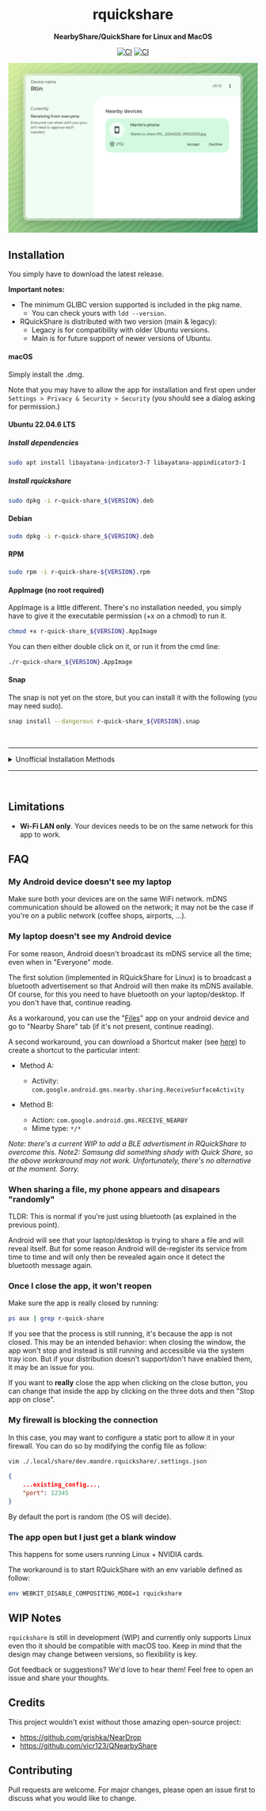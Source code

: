 <div align="center">
  <h1>rquickshare</h1>

  <p>
    <strong>NearbyShare/QuickShare for Linux and MacOS</strong>
  </p>
  <p>

[![CI](https://github.com/Martichou/rquickshare/actions/workflows/build.yml/badge.svg)](https://github.com/Martichou/rquickshare/actions)
[![CI](https://github.com/Martichou/rquickshare/actions/workflows/lint.yml/badge.svg)](https://github.com/Martichou/rquickshare/actions)

  </p>
</div>

![demo image](.github/demo.png)

Installation
--------------------------

You simply have to download the latest release.

**Important notes:**
- The minimum GLIBC version supported is included in the pkg name.
  - You can check yours with `ldd --version`.
- RQuickShare is distributed with two version (main & legacy):
  - Legacy is for compatibility with older Ubuntu versions.
  - Main is for future support of newer versions of Ubuntu.

#### macOS

Simply install the .dmg.

Note that you may have to allow the app for installation and first open under `Settings > Privacy & Security > Security` (you should see a dialog asking for permission.)

#### Ubuntu 22.04.6 LTS
##### Install dependencies
```bash
sudo apt install libayatana-indicator3-7 libayatana-appindicator3-1 
```
##### Install rquickshare
```bash
sudo dpkg -i r-quick-share_${VERSION}.deb
```

#### Debian

```bash
sudo dpkg -i r-quick-share_${VERSION}.deb
```

#### RPM

```bash
sudo rpm -i r-quick-share-${VERSION}.rpm
```

#### AppImage (no root required)

AppImage is a little different. There's no installation needed, you simply have to give it the executable permission (+x on a chmod) to run it.

```bash
chmod +x r-quick-share_${VERSION}.AppImage
```

You can then either double click on it, or run it from the cmd line:

```bash
./r-quick-share_${VERSION}.AppImage
```

#### Snap

The snap is not yet on the store, but you can install it with the following (you may need sudo).

```bash
snap install --dangerous r-quick-share_${VERSION}.snap
```
<br>

---

<details>
<summary>Unofficial Installation Methods</summary>

#### AUR (Arch)

For Arch Linux, you can install it from the AUR by using an AUR helper like yay.
```bash
yay -S r-quick-share
```

### Nix

Available here: [NixOS](https://search.nixos.org/packages?channel=24.05&show=rquickshare&from=0&size=50&sort=relevance&type=packages&query=rquickshare):

A nix-shell will temporarily modify your $PATH environment variable. This can be used to try a piece of software before deciding to permanently install it.

```bash
$ nix-shell -p rquickshare
```
</details>

---
<br>

Limitations
--------------------------

- **Wi-Fi LAN only**. Your devices needs to be on the same network for this app to work.

FAQ
--------------------------

### My Android device doesn't see my laptop

Make sure both your devices are on the same WiFi network. mDNS communication should be allowed on the network; it may not be the case if you're on a public network (coffee shops, airports, ...).

### My laptop doesn't see my Android device

For some reason, Android doesn't broadcast its mDNS service all the time; even when in "Everyone" mode.

The first solution (implemented in RQuickShare for Linux) is to broadcast a bluetooth advertisement so that Android will then make its mDNS available.
Of course, for this you need to have bluetooth on your laptop/desktop. If you don't have that, continue reading.

As a workaround, you can use the "[Files](https://play.google.com/store/apps/details?id=com.google.android.apps.nbu.files)" app on your android device and go to "Nearby Share" tab (if it's not present, continue reading).

A second workaround, you can download a Shortcut maker (see [here](https://xdaforums.com/t/how-to-manually-create-a-homescreen-shortcut-to-a-known-unique-android-activity.4336833)) to create a shortcut to the particular intent:

- Method A:
	- Activity: `com.google.android.gms.nearby.sharing.ReceiveSurfaceActivity`

- Method B:
	- Action: `com.google.android.gms.RECEIVE_NEARBY`
	- Mime type: `*/*`

_Note: there's a current WIP to add a BLE advertisment in RQuickShare to overcome this._
_Note2: Samsung did something shady with Quick Share, so the above workaround may not work. Unfortunately, there's no alternative at the moment. Sorry._

### When sharing a file, my phone appears and disapears "randomly"

TLDR: This is normal if you're just using bluetooth (as explained in the previous point).

Android will see that your laptop/desktop is trying to share a file and will reveal itself. But for some reason Android will de-register its service from time to time and will only then be revealed again once it detect the bluetooth message again.

### Once I close the app, it won't reopen

Make sure the app is really closed by running:
```bash
ps aux | grep r-quick-share
```
If you see that the process is still running, it's because the app is not closed. This may be an intended behavior: when closing the window, the app won't stop and instead is still running and accessible via the system tray icon. But if your distribution doesn't support/don't have enabled them, it may be an issue for you.

If you want to **really** close the app when clicking on the close button, you can change that inside the app by clicking on the three dots and then "Stop app on close".

### My firewall is blocking the connection

In this case, you may want to configure a static port to allow it in your firewall. You can do so by modifying the config file as follow:

```bash
vim ./.local/share/dev.mandre.rquickshare/.settings.json
```
```json
{
	...existing_config...,
	"port": 12345
}
```

By default the port is random (the OS will decide).

### The app open but I just get a blank window

This happens for some users running Linux + NVIDIA cards.

The workaround is to start RQuickShare with an env variable defined as follow:
```bash
env WEBKIT_DISABLE_COMPOSITING_MODE=1 rquickshare
```

WIP Notes
--------------------------

`rquickshare` is still in development (WIP) and currently only supports Linux even tho it should be compatible with macOS too. Keep in mind that the design may change between versions, so flexibility is key.

Got feedback or suggestions? We'd love to hear them! Feel free to open an issue and share your thoughts.


Credits
--------------------------

This project wouldn't exist without those amazing open-source project:

- https://github.com/grishka/NearDrop
- https://github.com/vicr123/QNearbyShare


Contributing
--------------------------

Pull requests are welcome. For major changes, please open an issue first to discuss what you would like to change.
